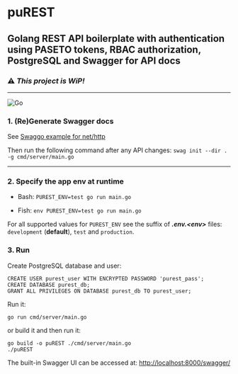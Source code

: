 # puREST

## Golang REST API boilerplate with authentication using PASETO tokens, RBAC authorization, PostgreSQL and Swagger for API docs

### :warning: **_This project is WiP!_**

---
![Go](https://github.com/padurean/puREST/workflows/Go/badge.svg)

### **1. (Re)Generate Swagger docs**

See [Swaggo example for net/http](https://github.com/swaggo/http-swagger)

Then run the following command after any API changes:
`swag init --dir . -g cmd/server/main.go`

---

### **2. Specify the app env at runtime**

- Bash: `PUREST_ENV=test go run main.go`

- Fish: `env PUREST_ENV=test go run main.go`

For all supported values for `PUREST_ENV` see the suffix of _**.env.&lt;env&gt;**_ files:
`development` (**default**), `test` and `production`.

### **3. Run**

Create PostgreSQL database and user:

```console
CREATE USER purest_user WITH ENCRYPTED PASSWORD 'purest_pass';
CREATE DATABASE purest_db;
GRANT ALL PRIVILEGES ON DATABASE purest_db TO purest_user;
```

Run it:

`go run cmd/server/main.go`

or build it and then run it:

```console
go build -o puREST ./cmd/server/main.go
./puREST
```

The built-in Swagger UI can be accessed at: <http://localhost:8000/swagger/>

